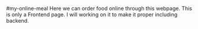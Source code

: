 #my-online-meal
Here we can order food online through this webpage.
This is only a Frontend page.
I will working on it to make it proper including backend.
